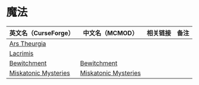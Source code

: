 # 魔法

| 英文名（CurseForge）                                                                      | 中文名（MCMOD）                                              | 相关链接 | 备注 |
| ----------------------------------------------------------------------------------------- | ------------------------------------------------------------ | -------- | ---- |
| [Ars Theurgia](https://www.curseforge.com/minecraft/mc-mods/ars-theurgia)                 |                                                              |          |      |
| [Lacrimis](https://www.curseforge.com/minecraft/mc-mods/lacrimis)                         |                                                              |          |      |
| [Bewitchment](https://www.curseforge.com/minecraft/mc-mods/bewitchment)                   | [Bewitchment](https://www.mcmod.cn/class/1127.html)          |          |      |
| [Miskatonic Mysteries](https://www.curseforge.com/minecraft/mc-mods/miskatonic-mysteries) | [Miskatonic Mysteries](https://www.mcmod.cn/class/4608.html) |          |      |
